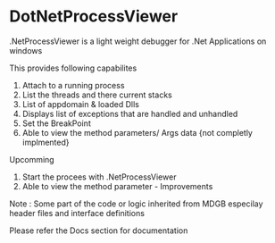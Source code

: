 # DotNetProcessViewer
.NetProcessViewer is a light weight debugger for .Net Applications on windows

 This provides following capabilites
  1) Attach to a running process
  2) List the threads and there current stacks
  3) List of appdomain & loaded Dlls
  4) Displays list of exceptions that are handled and unhandled
  5) Set the BreakPoint
  6) Able to view the method parameters/ Args data {not completly implmented}

Upcomming 
  1) Start the procees with .NetProcessViewer
  2) Able to view the method parameter - Improvements
  
  Note : Some part of the code or logic inherited from MDGB especilay header files and interface definitions
  
Please refer the Docs section for documentation
  
